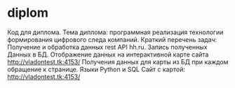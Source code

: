 # diplom
Код для диплома. Тема диплома: программная реализация технологии формирования цифрового следа компаний. 
Краткий перечень задач:
Получение и обработка данных rest API hh.ru. 
Запись полученных Данных в БД. 
Отображение данных на интерактивной карте сайта http://vladontest.tk:4153/
Получения данных для карты из БД при каждом обращение к странице.
Языки Python и SQL
Сайт с картой: http://vladontest.tk:4153/
